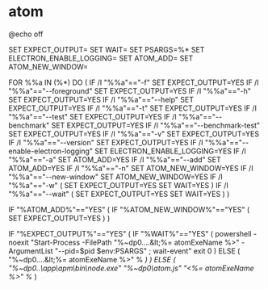 # atom

@echo off

SET EXPECT\_OUTPUT= SET WAIT= SET PSARGS=%\* SET ELECTRON\_ENABLE\_LOGGING= SET ATOM\_ADD= SET ATOM\_NEW\_WINDOW=

FOR %%a IN \(%\*\) DO \( IF /I "%%a"=="-f" SET EXPECT\_OUTPUT=YES IF /I "%%a"=="--foreground" SET EXPECT\_OUTPUT=YES IF /I "%%a"=="-h" SET EXPECT\_OUTPUT=YES IF /I "%%a"=="--help" SET EXPECT\_OUTPUT=YES IF /I "%%a"=="-t" SET EXPECT\_OUTPUT=YES IF /I "%%a"=="--test" SET EXPECT\_OUTPUT=YES IF /I "%%a"=="--benchmark" SET EXPECT\_OUTPUT=YES IF /I "%%a"=="--benchmark-test" SET EXPECT\_OUTPUT=YES IF /I "%%a"=="-v" SET EXPECT\_OUTPUT=YES IF /I "%%a"=="--version" SET EXPECT\_OUTPUT=YES IF /I "%%a"=="--enable-electron-logging" SET ELECTRON\_ENABLE\_LOGGING=YES IF /I "%%a"=="-a" SET ATOM\_ADD=YES IF /I "%%a"=="--add" SET ATOM\_ADD=YES IF /I "%%a"=="-n" SET ATOM\_NEW\_WINDOW=YES IF /I "%%a"=="--new-window" SET ATOM\_NEW\_WINDOW=YES IF /I "%%a"=="-w" \( SET EXPECT\_OUTPUT=YES SET WAIT=YES \) IF /I "%%a"=="--wait" \( SET EXPECT\_OUTPUT=YES SET WAIT=YES \) \)

IF "%ATOM\_ADD%"=="YES" \( IF "%ATOM\_NEW\_WINDOW%"=="YES" \( SET EXPECT\_OUTPUT=YES \) \)

IF "%EXPECT\_OUTPUT%"=="YES" \( IF "%WAIT%"=="YES" \( powershell -noexit "Start-Process -FilePath \"%~dp0....\&lt;%= atomExeName %&gt;\" -ArgumentList \"--pid=$pid $env:PSARGS\" ; wait-event" exit 0 \) ELSE \( "%~dp0....\&lt;%= atomExeName %&gt;" % _\) \) ELSE \( "%~dp0..\app\apm\bin\node.exe" "%~dp0\atom.js" "&lt;%= atomExeName %&gt;" %_ \)

